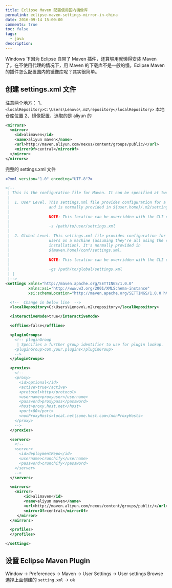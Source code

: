 ```yaml
---
title: Eclipse Maven 配置使用国内镜像库
permalink: eclipse-maven-settings-mirror-in-china
date: 2016-09-14 15:00:00
comments: true
toc: false
tags:
  - java
description:
---
```


Windows 下因为 Eclipse 自带了 Maven 插件，还算够用就懒得安装 Maven 了。在不使用代理的情况下，用 Maven 的下载库不是一般的慢。Eclipse Maven 的插件怎么配置国内的镜像库呢？其实很简单。

<!-- more -->

## 创建 settings.xml 文件

注意两个地方：
1、`<localRepository>C:\Users\Lenovo\.m2\repository</localRepository>` 本地仓库位置
2、镜像配置，选取的是 aliyun 的

```xml
<mirrors>
  <mirror>
    <id>alimaven</id>
    <name>aliyun maven</name>
    <url>http://maven.aliyun.com/nexus/content/groups/public/</url>
    <mirrorOf>central</mirrorOf>
  </mirror>
</mirrors>
```

完整的 settings.xml 文件

```xml
<?xml version="1.0" encoding="UTF-8"?>

<!--
 | This is the configuration file for Maven. It can be specified at two levels:
 |
 |  1. User Level. This settings.xml file provides configuration for a single user,
 |                 and is normally provided in ${user.home}/.m2/settings.xml.
 |
 |                 NOTE: This location can be overridden with the CLI option:
 |
 |                 -s /path/to/user/settings.xml
 |
 |  2. Global Level. This settings.xml file provides configuration for all Maven
 |                 users on a machine (assuming they're all using the same Maven
 |                 installation). It's normally provided in
 |                 ${maven.home}/conf/settings.xml.
 |
 |                 NOTE: This location can be overridden with the CLI option:
 |
 |                 -gs /path/to/global/settings.xml
 | |
 |-->
<settings xmlns="http://maven.apache.org/SETTINGS/1.0.0"
          xmlns:xsi="http://www.w3.org/2001/XMLSchema-instance"
          xsi:schemaLocation="http://maven.apache.org/SETTINGS/1.0.0 http://maven.apache.org/xsd/settings-1.0.0.xsd">

  <!--  Change in below line  -->
  <localRepository>C:\Users\Lenovo\.m2\repository</localRepository>

  <interactiveMode>true</interactiveMode>

  <offline>false</offline>

  <pluginGroups>
    <!-- pluginGroup
     | Specifies a further group identifier to use for plugin lookup.
    <pluginGroup>com.your.plugins</pluginGroup>
    -->
  </pluginGroups>

  <proxies>
    <!--
    <proxy>
      <id>optional</id>
      <active>true</active>
      <protocol>http</protocol>
      <username>proxyuser</username>
      <password>proxypass</password>
      <host>proxy.host.net</host>
      <port>80</port>
      <nonProxyHosts>local.net|some.host.com</nonProxyHosts>
    </proxy>
    -->
  </proxies>

  <servers>
    <!--
    <server>
      <id>deploymentRepo</id>
      <username>crunchify</username>
      <password>crunchify</password>
    </server>
 	-->
  </servers>

  <mirrors>
    <mirror>
        <id>alimaven</id>
        <name>aliyun maven</name>
    	<url>http://maven.aliyun.com/nexus/content/groups/public/</url>
	    <mirrorOf>central</mirrorOf>
     </mirror>
  </mirrors>

  <profiles>
  </profiles>

</settings>
```

## 设置 Eclipse Maven Plugin

Window -> Preferences -> Maven -> User Settings -> User settings Browse 选择上面创建的 `setting.xml` -> ok
